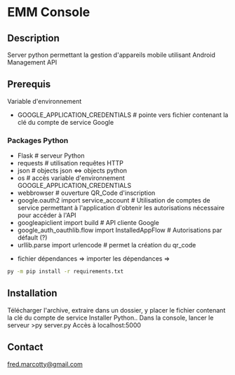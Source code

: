 # EMM Console

## Description
  Server python permettant la gestion d'appareils mobile utilisant Android Management API
  
## Prerequis
  Variable d'environnement
  - GOOGLE_APPLICATION_CREDENTIALS    # pointe vers fichier contenant la clé du compte de service Google
  
  ### Packages Python
  - Flask       # serveur Python
  - requests    # utilisation requêtes HTTP
  - json        # objects json <=> objects python
  - os          # accès variable d'environnement GOOGLE_APPLICATION_CREDENTIALS
  - webbrowser  # ouverture QR_Code d'inscription
  - google.oauth2 import service_account      # Utilisation de comptes de service permettant à l'application d'obtenir les autorisations nécessaire pour accéder à l'API
  - googleapiclient import build              # API cliente Google
  - google_auth_oauthlib.flow import InstalledAppFlow   # Autorisations par défault (?)
  - urllib.parse import urlencode             # permet la création du qr_code
  
  + fichier dépendances => importer les dépendances => 
  ```bash
  py -m pip install -r requirements.txt
  ```
 
## Installation
  Télécharger l'archive, extraire dans un dossier, y placer le fichier contenant la clé du compte de service
  Installer Python..
  Dans la console, lancer le serveur >py server.py
  Accès à localhost:5000

## Contact 
  fred.marcotty@gmail.com
